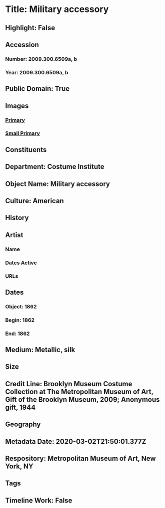 # Title: Military accessory
## Highlight: False
## Accession
### Number: 2009.300.6509a, b
### Year: 2009.300.6509a, b
## Public Domain: True
## Images
### [Primary](https://images.metmuseum.org/CRDImages/ci/original/44.17.57a-b_CP2.jpg)
### [Small Primary](https://images.metmuseum.org/CRDImages/ci/web-large/44.17.57a-b_CP2.jpg)
## Constituents
## Department: Costume Institute
## Object Name: Military accessory
## Culture: American
## History
## Artist
### Name
### Dates Active
### URLs
## Dates
### Object: 1862
### Begin: 1862
### End: 1862
## Medium: Metallic, silk
## Size
## Credit Line: Brooklyn Museum Costume Collection at The Metropolitan Museum of Art, Gift of the Brooklyn Museum, 2009; Anonymous gift, 1944
## Geography
## Metadata Date: 2020-03-02T21:50:01.377Z
## Respository: Metropolitan Museum of Art, New York, NY
## Tags
## Timeline Work: False